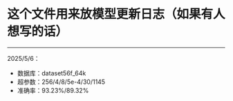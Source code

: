 # 这个文件用来放模型更新日志（如果有人想写的话）
----
2025/5/6：

- 数据库：dataset56f_64k
- 超参数：256/4/8/5e-4/30/1145
- 准确率：93.23%/89.32%